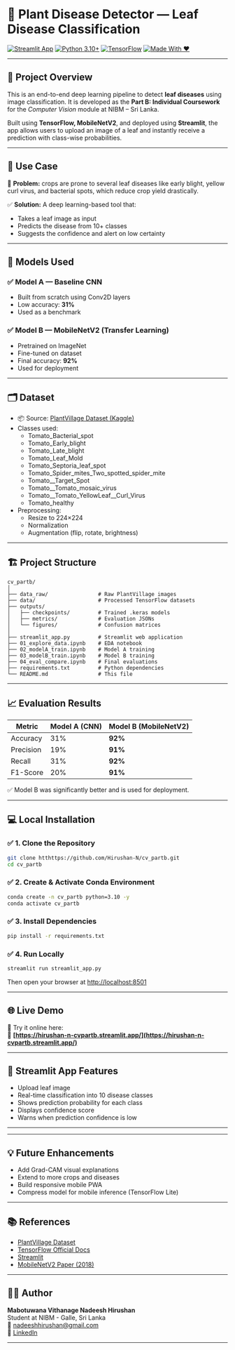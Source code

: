 # 🌿 Plant Disease Detector — Leaf Disease Classification

[![Streamlit App](https://img.shields.io/badge/Streamlit-Deployed-green?logo=streamlit)](https://hirushan-n-cvpartb.streamlit.app/)
[![Python 3.10+](https://img.shields.io/badge/Python-3.10%2B-blue?logo=python)](https://www.python.org/)
[![TensorFlow](https://img.shields.io/badge/DeepLearning-TensorFlow-orange?logo=tensorflow)](https://www.tensorflow.org/)
[![Made With ❤️](https://img.shields.io/badge/Made%20with-%E2%9D%A4-red)](#)

---

## 📌 Project Overview

This is an end-to-end deep learning pipeline to detect **leaf diseases** using image classification. It is developed as the **Part B: Individual Coursework** for the *Computer Vision* module at NIBM – Sri Lanka.

Built using **TensorFlow, MobileNetV2**, and deployed using **Streamlit**, the app allows users to upload an image of a leaf and instantly receive a prediction with class-wise probabilities.

---

## 🎯 Use Case

🌾 **Problem:** crops are prone to several leaf diseases like early blight, yellow curl virus, and bacterial spots, which reduce crop yield drastically.

✅ **Solution:** A deep learning-based tool that:
- Takes a leaf image as input
- Predicts the disease from 10+ classes
- Suggests the confidence and alert on low certainty

---

## 🧠 Models Used

### ✅ Model A — Baseline CNN
- Built from scratch using Conv2D layers
- Low accuracy: **31%**
- Used as a benchmark

### ✅ Model B — MobileNetV2 (Transfer Learning)
- Pretrained on ImageNet
- Fine-tuned on dataset
- Final accuracy: **92%**
- Used for deployment

---

## 🗂️ Dataset

- 📦 Source: [PlantVillage Dataset (Kaggle)](https://www.kaggle.com/emmarex/plantdisease)
- Classes used:
  - Tomato_Bacterial_spot
  - Tomato_Early_blight
  - Tomato_Late_blight
  - Tomato_Leaf_Mold
  - Tomato_Septoria_leaf_spot
  - Tomato_Spider_mites_Two_spotted_spider_mite
  - Tomato__Target_Spot
  - Tomato__Tomato_mosaic_virus
  - Tomato__Tomato_YellowLeaf__Curl_Virus
  - Tomato_healthy
- Preprocessing:
  - Resize to 224×224
  - Normalization
  - Augmentation (flip, rotate, brightness)

---

## 🏗️ Project Structure

```
cv_partb/
│
├── data_raw/                # Raw PlantVillage images
├── data/                    # Processed TensorFlow datasets
├── outputs/
│   ├── checkpoints/         # Trained .keras models
│   ├── metrics/             # Evaluation JSONs
│   └── figures/             # Confusion matrices
│
├── streamlit_app.py         # Streamlit web application
├── 01_explore_data.ipynb    # EDA notebook
├── 02_modelA_train.ipynb    # Model A training
├── 03_modelB_train.ipynb    # Model B training
├── 04_eval_compare.ipynb    # Final evaluations
├── requirements.txt         # Python dependencies
└── README.md                # This file
```

---

## 📈 Evaluation Results

| Metric     | Model A (CNN) | Model B (MobileNetV2) |
|------------|----------------|------------------------|
| Accuracy   | 31%            | **92%**                |
| Precision  | 19%            | **91%**                |
| Recall     | 31%            | **92%**                |
| F1-Score   | 20%            | **91%**                |

✅ Model B was significantly better and is used for deployment.

---

## 💻 Local Installation

### ✅ 1. Clone the Repository

```bash
git clone htthttps://github.com/Hirushan-N/cv_partb.git
cd cv_partb
```

### ✅ 2. Create & Activate Conda Environment

```bash
conda create -n cv_partb python=3.10 -y
conda activate cv_partb
```

### ✅ 3. Install Dependencies

```bash
pip install -r requirements.txt
```

### ✅ 4. Run Locally

```bash
streamlit run streamlit_app.py
```

Then open your browser at [http://localhost:8501](http://localhost:8501)

---

## 🌐 Live Demo

🚀 Try it online here:  
🔗 **[https://hirushan-n-cvpartb.streamlit.app/](https://hirushan-n-cvpartb.streamlit.app/)**

---

## 🧪 Streamlit App Features

- Upload leaf image
- Real-time classification into 10 disease classes
- Shows prediction probability for each class
- Displays confidence score
- Warns when prediction confidence is low

---

---

## 💡 Future Enhancements

- Add Grad-CAM visual explanations
- Extend to more crops and diseases
- Build responsive mobile PWA
- Compress model for mobile inference (TensorFlow Lite)

---

## 📚 References

- [PlantVillage Dataset](https://www.kaggle.com/emmarex/plantdisease)
- [TensorFlow Official Docs](https://www.tensorflow.org/)
- [Streamlit](https://streamlit.io/)
- [MobileNetV2 Paper (2018)](https://arxiv.org/abs/1801.04381)

---

## 🧑‍💻 Author

**Mabotuwana Vithanage Nadeesh Hirushan**  
Student at NIBM - Galle, Sri Lanka  
📧 nadeeshhirushan@gmail.com  
🔗 [LinkedIn](https://www.linkedin.com/in/nadeeshhirushan)

---


